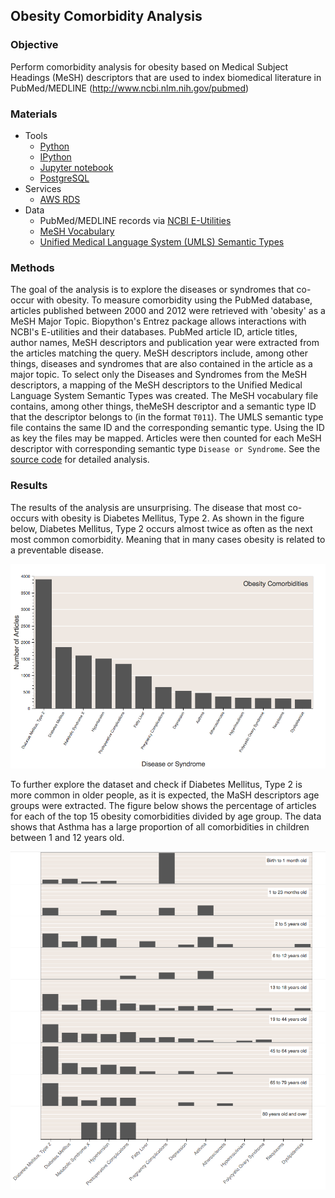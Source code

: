## Obesity Comorbidity Analysis


### Objective

Perform comorbidity analysis for obesity based on Medical Subject Headings (MeSH) descriptors that are used to index biomedical literature in PubMed/MEDLINE (http://www.ncbi.nlm.nih.gov/pubmed)


### Materials

- Tools
  - [Python](https://www.python.org)
  - [IPython](http://ipython.org)
  - [Jupyter notebook](http://jupyter.org)
  - [PostgreSQL](http://www.postgresql.org)
- Services
  - [AWS RDS](https://aws.amazon.com/rds/)
- Data
  - PubMed/MEDLINE records via [NCBI E-Utilities](http://www.ncbi.nlm.nih.gov/books/NBK25501/)
  - [MeSH Vocabulary](https://www.nlm.nih.gov/mesh/)
  - [Unified Medical Language System (UMLS) Semantic Types](http://semanticnetwork.nlm.nih.gov/)


### Methods

The goal of the analysis is to explore the diseases or syndromes that co-occur with obesity. To measure comorbidity using the PubMed database, articles published between 2000 and 2012 were retrieved with 'obesity' as a MeSH Major Topic. Biopython's Entrez package allows interactions with NCBI's E-utilities and their databases. PubMed article ID, article titles, author names, MeSH descriptors and publication year were extracted from the articles matching the query. MeSH descriptors include, among other things, diseases and syndromes that are also contained in the article as a major topic. To select only the Diseases and Syndromes from the MeSH descriptors, a mapping of the MeSH descriptors to the Unified Medical Language System Semantic Types was created. The MeSH vocabulary file contains, among other things, theMeSH descriptor and a semantic type ID that the descriptor belongs to (in the format `T011`). The UMLS semantic type file contains the same ID and the corresponding semantic type. Using the ID as key the files may be mapped. Articles were then counted for each MeSH descriptor with corresponding semantic type `Disease or Syndrome`.
See the [source code](https://github.com/fernandogelin/comorbidity-analysis/blob/master/comorbidity-analysis.ipynb) for detailed analysis.


### Results

The results of the analysis are unsurprising. The disease that most co-occurs with obesity is Diabetes Mellitus, Type 2. As shown in the figure below, Diabetes Mellitus, Type 2 occurs almost twice as often as the next most common comorbidity. Meaning that in many cases obesity is related to a preventable disease.

![Figure 1. Fifteen most common obesity comorbidities](images/comorbidities.png)

To further explore the dataset and check if Diabetes Mellitus, Type 2 is more common in older people, as it is expected, the MaSH descriptors age groups were extracted. The figure below shows the percentage of articles for each of the top 15 obesity comorbidities divided by age group. The data shows that Asthma has a large proportion of all comorbidities in children between 1 and 12 years old.

![Figure 2. Fifteen most common obesity comorbidities](images/comorbidities_by_age.png)
